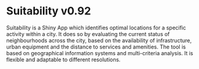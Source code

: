 # Suitability v0.92
Suitability is a Shiny App which identifies optimal locations for a specific activity within a city. It does so by evaluating the current status of neighbourhoods across the city, based on the availability of infrastructure, urban equipment and the distance to services and amenities. The tool is based on geographical information systems and multi-criteria analysis. It is flexible and adaptable to different resolutions. 
